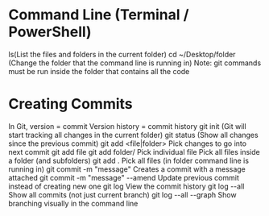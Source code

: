 # Command Line (Terminal / PowerShell)
ls(List the files and folders in the current folder)
cd ~/Desktop/folder (Change the folder that the command line is running in) 
Note: git commands must be run inside the folder that contains all the code
# Creating Commits
In Git, version = commit
Version history = commit history
git init (Git will start tracking all changes in the current folder)
git status (Show all changes since the previous commit)
git add <file|folder> Pick changes to go into next commit
git add file
git add folder/
Pick individual file
Pick all files inside a folder (and subfolders)
git add . Pick all files (in folder command line is running in)
git commit -m "message" Creates a commit with a message attached
git commit -m "message" --amend Update previous commit instead of creating new one
git log View the commit history
git log --all Show all commits (not just current branch)
git log --all --graph Show branching visually in the command line
